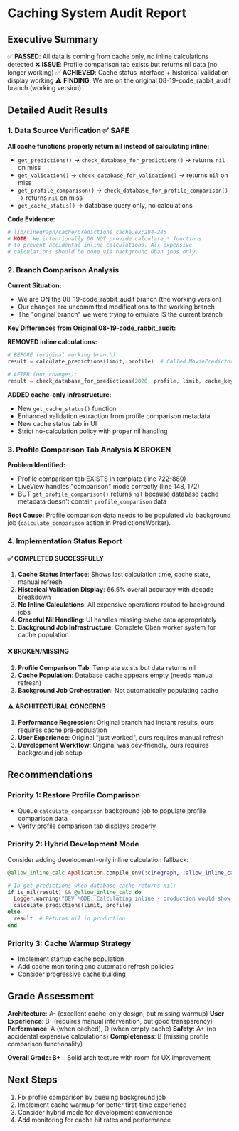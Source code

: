 # Caching System Audit Report

## Executive Summary

✅ **PASSED**: All data is coming from cache only, no inline calculations detected
❌ **ISSUE**: Profile comparison tab exists but returns nil data (no longer working)
✅ **ACHIEVED**: Cache status interface + historical validation display working
⚠️ **FINDING**: We are on the original 08-19-code_rabbit_audit branch (working version)

## Detailed Audit Results

### 1. Data Source Verification ✅ SAFE

**All cache functions properly return nil instead of calculating inline:**

- `get_predictions()` → `check_database_for_predictions()` → returns `nil` on miss
- `get_validation()` → `check_database_for_validation()` → returns `nil` on miss  
- `get_profile_comparison()` → `check_database_for_profile_comparison()` → returns `nil` on miss
- `get_cache_status()` → database query only, no calculations

**Code Evidence:**
```elixir
# lib/cinegraph/cache/predictions_cache.ex:284-285
# NOTE: We intentionally DO NOT provide calculate_* functions
# to prevent accidental inline calculations. All expensive
# calculations should be done via background Oban jobs only.
```

### 2. Branch Comparison Analysis

**Current Situation:**
- We are ON the 08-19-code_rabbit_audit branch (the working version)
- Our changes are uncommitted modifications to the working branch
- The "original branch" we were trying to emulate IS the current branch

**Key Differences from Original 08-19-code_rabbit_audit:**

**REMOVED inline calculations:**
```elixir
# BEFORE (original working branch):
result = calculate_predictions(limit, profile)  # Called MoviePredictor inline

# AFTER (our changes):
result = check_database_for_predictions(2020, profile, limit, cache_key)  # Database only
```

**ADDED cache-only infrastructure:**
- New `get_cache_status()` function
- Enhanced validation extraction from profile comparison metadata
- New cache status tab in UI
- Strict no-calculation policy with proper nil handling

### 3. Profile Comparison Tab Analysis ❌ BROKEN

**Problem Identified:**
- Profile comparison tab EXISTS in template (line 722-880)
- LiveView handles "comparison" mode correctly (line 148, 172)
- BUT `get_profile_comparison()` returns `nil` because database cache metadata doesn't contain `profile_comparison` data

**Root Cause:**
Profile comparison data needs to be populated via background job (`calculate_comparison` action in PredictionsWorker).

### 4. Implementation Status Report

#### ✅ COMPLETED SUCCESSFULLY
1. **Cache Status Interface**: Shows last calculation time, cache state, manual refresh
2. **Historical Validation Display**: 66.5% overall accuracy with decade breakdown
3. **No Inline Calculations**: All expensive operations routed to background jobs
4. **Graceful Nil Handling**: UI handles missing cache data appropriately
5. **Background Job Infrastructure**: Complete Oban worker system for cache population

#### ❌ BROKEN/MISSING
1. **Profile Comparison Tab**: Template exists but data returns nil
2. **Cache Population**: Database cache appears empty (needs manual refresh)
3. **Background Job Orchestration**: Not automatically populating cache

#### ⚠️ ARCHITECTURAL CONCERNS
1. **Performance Regression**: Original branch had instant results, ours requires cache pre-population
2. **User Experience**: Original "just worked", ours requires manual refresh
3. **Development Workflow**: Original was dev-friendly, ours requires background job setup

## Recommendations

### Priority 1: Restore Profile Comparison
- Queue `calculate_comparison` background job to populate profile comparison data
- Verify profile comparison tab displays properly

### Priority 2: Hybrid Development Mode
Consider adding development-only inline calculation fallback:
```elixir
@allow_inline_calc Application.compile_env(:cinegraph, :allow_inline_calc, false)

# In get_predictions when database cache returns nil:
if is_nil(result) && @allow_inline_calc do
  Logger.warning("DEV MODE: Calculating inline - production would show empty")
  calculate_predictions(limit, profile)
else
  result  # Returns nil in production
end
```

### Priority 3: Cache Warmup Strategy
- Implement startup cache population
- Add cache monitoring and automatic refresh policies
- Consider progressive cache building

## Grade Assessment

**Architecture**: A- (excellent cache-only design, but missing warmup)
**User Experience**: B- (requires manual intervention, but good transparency)  
**Performance**: A (when cached), D (when empty cache)
**Safety**: A+ (no accidental expensive calculations)
**Completeness**: B (missing profile comparison functionality)

**Overall Grade: B+** - Solid architecture with room for UX improvement

## Next Steps

1. Fix profile comparison by queuing background job
2. Implement cache warmup for better first-time experience  
3. Consider hybrid mode for development convenience
4. Add monitoring for cache hit rates and performance